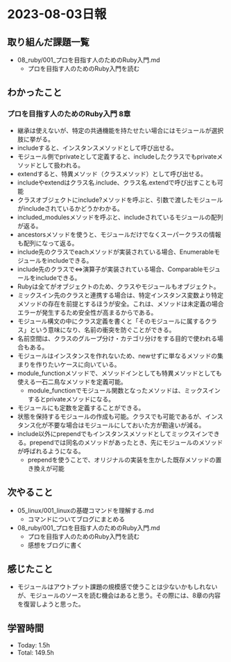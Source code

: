 # 2023-08-03日報

## 取り組んだ課題一覧
* 08_ruby/001_プロを目指す人のためのRuby入門.md
  * プロを目指す人のためのRuby入門を読む

## わかったこと
### プロを目指す人のためのRuby入門 8章
* 継承は使えないが、特定の共通機能を持たせたい場合にはモジュールが選択肢に挙がる。
* includeすると、インスタンスメソッドとして呼び出せる。
* モジュール側でprivateとして定義すると、includeしたクラスでもprivateメソッドとして扱われる。
* extendすると、特異メソッド（クラスメソッド）として呼び出せる。
* includeやextendはクラス名.include、クラス名.extendで呼び出すことも可能
* クラスオブジェクトにinclude?メソッドを呼ぶと、引数で渡したモジュールがincludeされているかどうかわかる。
* included_modulesメソッドを呼ぶと、includeされているモジュールの配列が返る。
* ancestorsメソッドを使うと、モジュールだけでなくスーパークラスの情報も配列になって返る。
* include先のクラスでeachメソッドが実装されている場合、Enumerableモジュールをincludeできる。
* include先のクラスで<=>演算子が実装されている場合、Comparableモジュールをincludeできる。
* Rubyは全てがオブジェクトのため、クラスやモジュールもオブジェクト。
* ミックスイン先のクラスと連携する場合は、特定インスタンス変数より特定メソッドの存在を前提とするほうが安全。これは、メソッドは未定義の場合エラーが発生するため安全性が高まるからである。
* モジュール構文の中にクラス定義を書くと「そのモジュールに属するクラス」という意味になり、名前の衝突を防ぐことができる。
* 名前空間は、クラスのグループ分け・カテゴリ分けをする目的で使われる場合もある。
* モジュールはインスタンスを作れないため、newせずに単なるメソッドの集まりを作りたいケースに向いている。
* module_functionメソッドで、メソッドインとしても特異メソッドとしても使える一石二鳥なメソッドを定義可能。
  * module_functionでモジュール関数となったメソッドは、ミックスインするとprivateメソッドになる。
* モジュールにも定数を定義することができる。
* 状態を保持するモジュールの作成も可能。クラスでも可能であるが、インスタンス化が不要な場合はモジュールにしておいた方が勘違いが減る。
* include以外にprependでもインスタンスメソッドとしてミックスインできる。prependでは同名のメソッドがあったとき、先にモジュールのメソッドが呼ばれるようになる。
  * prependを使うことで、オリジナルの実装を生かした既存メソッドの置き換えが可能

## 次やること
* 05_linux/001_linuxの基礎コマンドを理解する.md
  * コマンドについてブログにまとめる
* 08_ruby/001_プロを目指す人のためのRuby入門.md
  * プロを目指す人のためのRuby入門を読む
  * 感想をブログに書く

## 感じたこと
* モジュールはアウトプット課題の規模感で使うことは少ないかもしれないが、モジュールのソースを読む機会はあると思う。その際には、8章の内容を復習しようと思った。

## 学習時間
* Today: 1.5h
* Total: 149.5h

